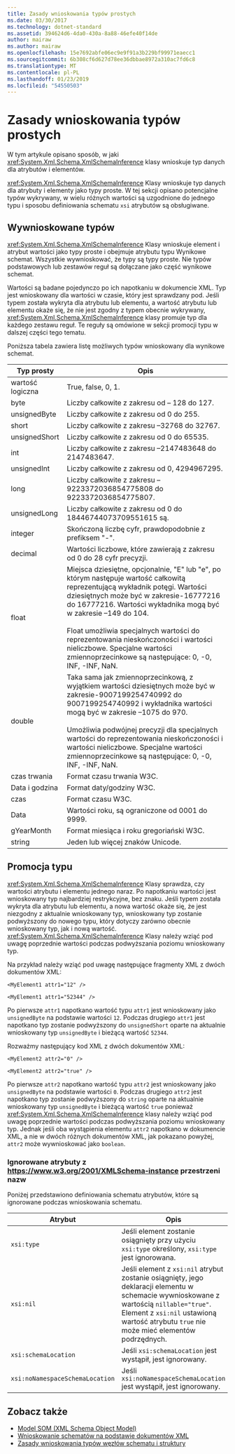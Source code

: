 ```yaml
---
title: Zasady wnioskowania typów prostych
ms.date: 03/30/2017
ms.technology: dotnet-standard
ms.assetid: 394624d6-4da0-430a-8a88-46efe40f14de
author: mairaw
ms.author: mairaw
ms.openlocfilehash: 15e7692abfe06ec9e9f91a3b229bf99971eaecc1
ms.sourcegitcommit: 6b308cf6d627d78ee36dbbae8972a310ac7fd6c8
ms.translationtype: MT
ms.contentlocale: pl-PL
ms.lasthandoff: 01/23/2019
ms.locfileid: "54550503"
---
```

# <a name="rules-for-inferring-simple-types"></a>Zasady wnioskowania typów prostych
W tym artykule opisano sposób, w jaki <xref:System.Xml.Schema.XmlSchemaInference> klasy wnioskuje typ danych dla atrybutów i elementów.  
  
 <xref:System.Xml.Schema.XmlSchemaInference> Klasy wnioskuje typ danych dla atrybuty i elementy jako typy proste. W tej sekcji opisano potencjalne typów wykrywany, w wielu różnych wartości są uzgodnione do jednego typu i sposobu definiowania schematu `xsi` atrybutów są obsługiwane.  
  
## <a name="inferred-types"></a>Wywnioskowane typów  
 <xref:System.Xml.Schema.XmlSchemaInference> Klasy wnioskuje element i atrybut wartości jako typy proste i obejmuje atrybutu typu Wynikowe schemat. Wszystkie wywnioskować, że typy są typy proste. Nie typów podstawowych lub zestawów reguł są dołączane jako część wynikowe schemat.  
  
 Wartości są badane pojedynczo po ich napotkaniu w dokumencie XML. Typ jest wnioskowany dla wartości w czasie, który jest sprawdzany pod. Jeśli typem została wykryta dla atrybutu lub elementu, a wartość atrybutu lub elementu okaże się, że nie jest zgodny z typem obecnie wykrywany, <xref:System.Xml.Schema.XmlSchemaInference> klasy promuje typ dla każdego zestawu reguł. Te reguły są omówione w sekcji promocji typu w dalszej części tego tematu.  
  
 Poniższa tabela zawiera listę możliwych typów wnioskowany dla wynikowe schemat.  
  
|Typ prosty|Opis|  
|-----------------|-----------------|  
|wartość logiczna|True, false, 0, 1.|  
|byte|Liczby całkowite z zakresu od – 128 do 127.|  
|unsignedByte|Liczby całkowite z zakresu od 0 do 255.|  
|short|Liczby całkowite z zakresu –32768 do 32767.|  
|unsignedShort|Liczby całkowite z zakresu od 0 do 65535.|  
|int|Liczby całkowite z zakresu –2147483648 do 2147483647.|  
|unsignedInt|Liczby całkowite z zakresu od 0, 4294967295.|  
|long|Liczby całkowite z zakresu –9223372036854775808 do 9223372036854775807.|  
|unsignedLong|Liczby całkowite z zakresu od 0 do 18446744073709551615 są.|  
|integer|Skończoną liczbę cyfr, prawdopodobnie z prefiksem "-".|  
|decimal|Wartości liczbowe, które zawierają z zakresu od 0 do 28 cyfr precyzji.|  
|float|Miejsca dziesiętne, opcjonalnie, "E" lub "e", po którym następuje wartość całkowitą reprezentującą wykładnik potęgi. Wartości dziesiętnych może być w zakresie-16777216 do 16777216. Wartości wykładnika mogą być w zakresie –149 do 104.<br /><br /> Float umożliwia specjalnych wartości do reprezentowania nieskończoności i wartości nieliczbowe. Specjalne wartości zmiennoprzecinkowe są następujące: 0, -0, INF, -INF, NaN.|  
|double|Taka sama jak zmiennoprzecinkową, z wyjątkiem wartości dziesiętnych może być w zakresie-9007199254740992 do 9007199254740992 i wykładnika wartości mogą być w zakresie –1075 do 970.<br /><br /> Umożliwia podwójnej precyzji dla specjalnych wartości do reprezentowania nieskończoności i wartości nieliczbowe. Specjalne wartości zmiennoprzecinkowe są następujące: 0, -0, INF, -INF, NaN.|  
|czas trwania|Format czasu trwania W3C.|  
|Data i godzina|Format daty/godziny W3C.|  
|czas|Format czasu W3C.|  
|Data|Wartości roku, są ograniczone od 0001 do 9999.|  
|gYearMonth|Format miesiąca i roku gregoriański W3C.|  
|string|Jeden lub więcej znaków Unicode.|  
  
## <a name="type-promotion"></a>Promocja typu  
 <xref:System.Xml.Schema.XmlSchemaInference> Klasy sprawdza, czy wartości atrybutu i elementu jednego naraz. Po napotkaniu wartości jest wnioskowany typ najbardziej restrykcyjne, bez znaku. Jeśli typem została wykryta dla atrybutu lub elementu, a nowa wartość okaże się, że jest niezgodny z aktualnie wnioskowany typ, wnioskowany typ zostanie podwyższony do nowego typu, który dotyczy zarówno obecnie wnioskowany typ, jak i nową wartość. <xref:System.Xml.Schema.XmlSchemaInference> Klasy należy wziąć pod uwagę poprzednie wartości podczas podwyższania poziomu wnioskowany typ.  
  
 Na przykład należy wziąć pod uwagę następujące fragmenty XML z dwóch dokumentów XML:  
  
 `<MyElement1 attr1="12" />`  
  
 `<MyElement1 attr1="52344" />`  
  
 Po pierwsze `attr1` napotkano wartość typu `attr1` jest wnioskowany jako `unsignedByte` na podstawie wartości `12`. Podczas drugiego `attr1` jest napotkano typ zostanie podwyższony do `unsignedShort` oparte na aktualnie wnioskowany typ `unsignedByte` i bieżącą wartość `52344`.  
  
 Rozważmy następujący kod XML z dwóch dokumentów XML:  
  
 `<MyElement2 attr2="0" />`  
  
 `<MyElement2 attr2="true" />`  
  
 Po pierwsze `attr2` napotkano wartość typu `attr2` jest wnioskowany jako `unsignedByte` na podstawie wartości `0`. Podczas drugiego `attr2` jest napotkano typ zostanie podwyższony do `string` oparte na aktualnie wnioskowany typ `unsignedByte` i bieżącą wartość `true` ponieważ <xref:System.Xml.Schema.XmlSchemaInference> klasy należy wziąć pod uwagę poprzednie wartości podczas podwyższania poziomu wnioskowany typ. Jednak jeśli oba wystąpienia elementu `attr2` napotkano w dokumencie XML, a nie w dwóch różnych dokumentów XML, jak pokazano powyżej, `attr2` może wywnioskować jako `boolean`.  
  
### <a name="ignored-attributes-from-the-httpswwww3org2001xmlschema-instance-namespace"></a>Ignorowane atrybuty z <https://www.w3.org/2001/XMLSchema-instance> przestrzeni nazw

Poniżej przedstawiono definiowania schematu atrybutów, które są ignorowane podczas wnioskowania schematu.  
  
|Atrybut|Opis|  
|---------------|-----------------|  
|`xsi:type`|Jeśli element zostanie osiągnięty przy użyciu `xsi:type` określony, `xsi:type` jest ignorowana.|  
|`xsi:nil`|Jeśli element z `xsi:nil` atrybut zostanie osiągnięty, jego deklaracji elementu w schemacie wywnioskowane z wartością `nillable="true"`. Element z `xsi:nil` ustawioną wartość atrybutu `true` nie może mieć elementów podrzędnych.|  
|`xsi:schemaLocation`|Jeśli `xsi:schemaLocation` jest wystąpił, jest ignorowany.|  
|`xsi:noNamespaceSchemaLocation`|Jeśli `xsi:noNamespaceSchemaLocation` jest wystąpił, jest ignorowany.|  
  
## <a name="see-also"></a>Zobacz także

- [Model SOM (XML Schema Object Model)](../../../../docs/standard/data/xml/xml-schema-object-model-som.md)
- [Wnioskowanie schematów na podstawie dokumentów XML](../../../../docs/standard/data/xml/inferring-schemas-from-xml-documents.md)
- [Zasady wnioskowania typów węzłów schematu i struktury](../../../../docs/standard/data/xml/rules-for-inferring-schema-node-types-and-structure.md)
